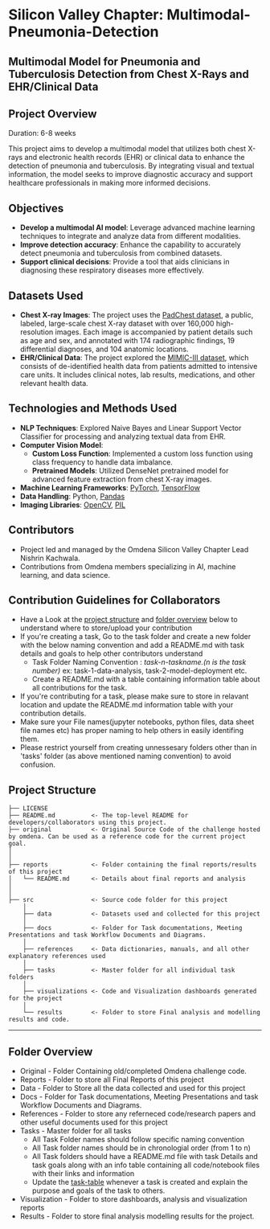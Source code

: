 
# Silicon Valley Chapter: Multimodal-Pneumonia-Detection

## Multimodal Model for Pneumonia and Tuberculosis Detection from Chest X-Rays and EHR/Clinical Data

## Project Overview
Duration: 6-8 weeks

This project aims to develop a multimodal model that utilizes both chest X-rays and electronic health records (EHR) or clinical data to enhance the detection of pneumonia and tuberculosis. By integrating visual and textual information, the model seeks to improve diagnostic accuracy and support healthcare professionals in making more informed decisions.

## Objectives
- **Develop a multimodal AI model**: Leverage advanced machine learning techniques to integrate and analyze data from different modalities.
- **Improve detection accuracy**: Enhance the capability to accurately detect pneumonia and tuberculosis from combined datasets.
- **Support clinical decisions**: Provide a tool that aids clinicians in diagnosing these respiratory diseases more effectively.

## Datasets Used
- **Chest X-ray Images**: The project uses the [PadChest dataset](http://bimcv.cipf.es/bimcv-projects/padchest/), a public, labeled, large-scale chest X-ray dataset with over 160,000 high-resolution images. Each image is accompanied by patient details such as age and sex, and annotated with 174 radiographic findings, 19 differential diagnoses, and 104 anatomic locations.
- **EHR/Clinical Data**: The project explored the [MIMIC-III dataset](https://mimic.physionet.org/), which consists of de-identified health data from patients admitted to intensive care units. It includes clinical notes, lab results, medications, and other relevant health data.

## Technologies and Methods Used
- **NLP Techniques**: Explored Naive Bayes and Linear Support Vector Classifier for processing and analyzing textual data from EHR.
- **Computer Vision Model**: 
  - **Custom Loss Function**: Implemented a custom loss function using class frequency to handle data imbalance.
  - **Pretrained Models**: Utilized DenseNet pretrained model for advanced feature extraction from chest X-ray images.
- **Machine Learning Frameworks**: [PyTorch](https://pytorch.org/), [TensorFlow](https://www.tensorflow.org/)
- **Data Handling**: Python, [Pandas](https://pandas.pydata.org/)
- **Imaging Libraries**: [OpenCV](https://opencv.org/), [PIL](https://python-pillow.org/)

## Contributors
- Project led and managed by the Omdena Silicon Valley Chapter Lead Nishrin Kachwala.
- Contributions from Omdena members specializing in AI, machine learning, and data science.

## Contribution Guidelines for Collaborators
- Have a Look at the [project structure](#project-structure) and [folder overview](#folder-overview) below to understand where to store/upload your contribution
- If you're creating a task, Go to the task folder and create a new folder with the below naming convention and add a README.md with task details and goals to help other contributors understand
    - Task Folder Naming Convention : _task-n-taskname.(n is the task number)_  ex: task-1-data-analysis, task-2-model-deployment etc.
    - Create a README.md with a table containing information table about all contributions for the task.
- If you're contributing for a task, please make sure to store in relavant location and update the README.md information table with your contribution details.
- Make sure your File names(jupyter notebooks, python files, data sheet file names etc) has proper naming to help others in easily identifing them.
- Please restrict yourself from creating unnessesary folders other than in 'tasks' folder (as above mentioned naming convention) to avoid confusion. 

## Project Structure

    ├── LICENSE
    ├── README.md          <- The top-level README for developers/collaborators using this project.
    ├── original           <- Original Source Code of the challenge hosted by omdena. Can be used as a reference code for the current project goal.
    │ 
    │
    ├── reports            <- Folder containing the final reports/results of this project
    │   └── README.md      <- Details about final reports and analysis
    │ 
    │   
    ├── src                <- Source code folder for this project
        │
        ├── data           <- Datasets used and collected for this project
        │   
        ├── docs           <- Folder for Task documentations, Meeting Presentations and task Workflow Documents and Diagrams.
        │
        ├── references     <- Data dictionaries, manuals, and all other explanatory references used 
        │
        ├── tasks          <- Master folder for all individual task folders
        │
        ├── visualizations <- Code and Visualization dashboards generated for the project
        │
        └── results        <- Folder to store Final analysis and modelling results and code.
--------

## Folder Overview

- Original          - Folder Containing old/completed Omdena challenge code.
- Reports           - Folder to store all Final Reports of this project
- Data              - Folder to Store all the data collected and used for this project 
- Docs              - Folder for Task documentations, Meeting Presentations and task Workflow Documents and Diagrams.
- References        - Folder to store any referneced code/research papers and other useful documents used for this project
- Tasks             - Master folder for all tasks
  - All Task Folder names should follow specific naming convention
  - All Task folder names should be in chronologial order (from 1 to n)
  - All Task folders should have a README.md file with task Details and task goals along with an info table containing all code/notebook files with their links and information
  - Update the [task-table](./src/tasks/README.md#task-table) whenever a task is created and explain the purpose and goals of the task to others.
- Visualization     - Folder to store dashboards, analysis and visualization reports
- Results           - Folder to store final analysis modelling results for the project.


